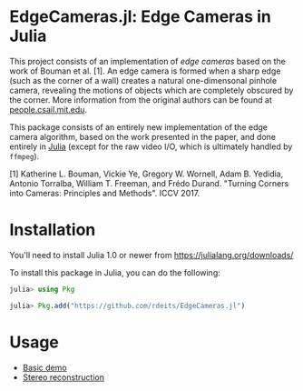 # EdgeCameras.jl: Edge Cameras in Julia

This project consists of an implementation of *edge cameras* based on the work of Bouman et al. [1]. An edge camera is formed when a sharp edge (such as the corner of a wall) creates a natural one-dimensonal pinhole camera, revealing the motions of objects which are completely obscured by the corner. More information from the original authors can be found at [people.csail.mit.edu](https://people.csail.mit.edu/klbouman/cornercameras.html).

This package consists of an entirely new implementation of the edge camera algorithm, based on the work presented in the paper, and done entirely in [Julia](https://julialang.org/) (except for the raw video I/O, which is ultimately handled by `ffmpeg`).

[1] Katherine L. Bouman, Vickie Ye, Gregory W. Wornell, Adam B. Yedidia, Antonio Torralba, William T. Freeman, and Frédo Durand. "Turning Corners into Cameras: Principles and Methods". ICCV 2017.

# Installation

You'll need to install Julia 1.0 or newer from <https://julialang.org/downloads/>

To install this package in Julia, you can do the following:

```julia
julia> using Pkg

julia> Pkg.add("https://github.com/rdeits/EdgeCameras.jl")
```

# Usage

* [Basic demo](notebooks/demo.ipynb)
* [Stereo reconstruction](notebooks/red_stereo.ipynb)
